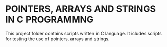 # POINTERS, ARRAYS AND STRINGS IN C PROGRAMMNG
This project folder contains scripts written in C language.
It icludes scripts for testing the use of pointers, arrays and strings.
